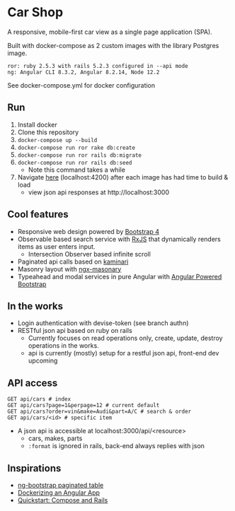 # Car Shop

A responsive, mobile-first car view as a single page application (SPA).

Built with docker-compose as 2 custom images with the library Postgres image.

    ror: ruby 2.5.3 with rails 5.2.3 configured in --api mode
    ng: Angular CLI 8.3.2, Angular 8.2.14, Node 12.2

See docker-compose.yml for docker configuration

## Run
1. Install docker
2. Clone this repository
3. `docker-compose up --build`
4. `docker-compose run ror rake db:create`
5. `docker-compose run ror rails db:migrate`
6. `docker-compose run ror rails db:seed`
    - Note this command takes a while
7. Navigate [here](http://localhost:4200) (localhost:4200) after each image has had time to build & load
   - view json api responses at http://localhost:3000

## Cool features
- Responsive web design powered by [Bootstrap 4](https://getbootstrap.com/docs/4.4/getting-started/introduction/)
- Observable based search service with [RxJS](https://rxjs-dev.firebaseapp.com/) that dynamically renders items as user enters input.
  - Intersection Observer based infinite scroll
- Paginated api calls based on [kaminari](https://github.com/kaminari/kaminari)
- Masonry layout with [ngx-masonary](https://www.npmjs.com/package/ngx-masonry)
- Typeahead and modal services in pure Angular with [Angular Powered Bootstrap](https://ng-bootstrap.github.io/#/home)
  
## In the works
- Login authentication with devise-token (see branch authn)
- RESTful json api based on ruby on rails
  - Currently focuses on read operations only, create, update, destroy operations in the works.
  - api is currently (mostly) setup for a restful json api, front-end dev upcoming

## API access
    GET api/cars # index
    GET api/cars?page=1&perpage=12 # current default
    GET api/cars?order=vin&make=Audi&part=A/C # search & order
    GET api/cars/<id> # specific item

- A json api is accessible at localhost:3000/api/\<resource>
    * cars, makes, parts
    * `:format` is ignored in rails, back-end always replies with json
        
## Inspirations
- [ng-bootstrap paginated table](https://ng-bootstrap.github.io/#/components/table/examples#complete)
- [Dockerizing an Angular App](https://mherman.org/blog/dockerizing-an-angular-app/)
- [Quickstart: Compose and Rails](https://docs.docker.com/compose/rails/)